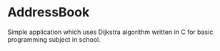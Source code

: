 # AddressBook
 Simple application which uses Dijkstra algorithm written in C for basic programming subject in school.
